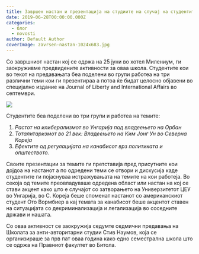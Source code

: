 ```yaml
---
title: Завршен настан и презентација на студиите на случај на студентите на школата
date: 2019-06-28T00:00:00.000Z
categories:
  - блог
  - novosti
author: Default Author
coverImage: zavrsen-nastan-1024x683.jpg
---
```


Со завршниот настан кој се одржа на 25 јуни во хотел Милениум, ги заокруживме предвидените активности за оваа школа. Студентите кои во текот на предавањата беа поделени во групи работеа на три различни теми кои ги презентираа а потоа ќе бидат целосно објавени во специјално издание на Journal of Liberty and International Affairs во септември.

![](http://libertaniabackup.local/wp-content/uploads/2019/08/zavrsen-nastan-1024x683.jpg)

Студентите беа поделени во три групи и работеа на темите:

1. _Растот на илиберализмот во Унгарија под владеењето на Орбан_
2. _Тоталитаризмот во 21 век: Владеењето на Ким Јонг Ун во Северна Кореја_
3. _Ефектите од регулацијата на канабисот врз политиката и општеството._

Своите презентации за темите ги претставија пред присутните кои дојдоа на настанот а по одредени теми се отвори и дискусија каде студентите ги појаснуваа истражувањата на темите на кои работеја. Во секоја од темите преовладуваше одредена област или настан на кој се стави акцент како што е случајот со затворањето на Универзитетот ЦЕУ во Унгарија, во С. Кореја беше споменaт настанот со американскиот студент Ото Вормбиер а кај темата за канабисот беше акцентот ставен на ситуацијата со декриминализација и легализација во соседните држави и нашата.

Со оваа активност се заокружија седумте седмични предавања на Школата за анти-авторитарни студии Стив Наумов, која се организираше за прв пат оваа година како едно семестрална школа што се одржа на Правниот факултет во Битола.
